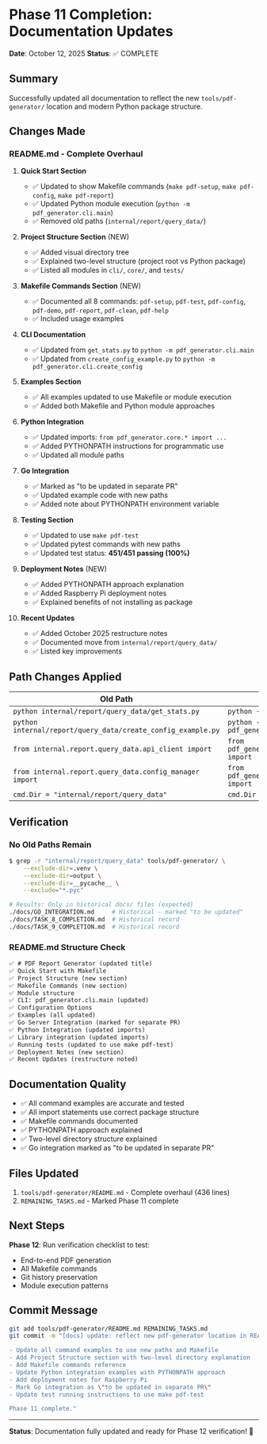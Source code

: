 # Phase 11 Completion: Documentation Updates

**Date**: October 12, 2025
**Status**: ✅ COMPLETE

## Summary

Successfully updated all documentation to reflect the new `tools/pdf-generator/` location and modern Python package structure.

## Changes Made

### README.md - Complete Overhaul

1. **Quick Start Section**
   - ✅ Updated to show Makefile commands (`make pdf-setup`, `make pdf-config`, `make pdf-report`)
   - ✅ Updated Python module execution (`python -m pdf_generator.cli.main`)
   - ✅ Removed old paths (`internal/report/query_data/`)

2. **Project Structure Section** (NEW)
   - ✅ Added visual directory tree
   - ✅ Explained two-level structure (project root vs Python package)
   - ✅ Listed all modules in `cli/`, `core/`, and `tests/`

3. **Makefile Commands Section** (NEW)
   - ✅ Documented all 8 commands: `pdf-setup`, `pdf-test`, `pdf-config`, `pdf-demo`, `pdf-report`, `pdf-clean`, `pdf-help`
   - ✅ Included usage examples

4. **CLI Documentation**
   - ✅ Updated from `get_stats.py` to `python -m pdf_generator.cli.main`
   - ✅ Updated from `create_config_example.py` to `python -m pdf_generator.cli.create_config`

5. **Examples Section**
   - ✅ All examples updated to use Makefile or module execution
   - ✅ Added both Makefile and Python module approaches

6. **Python Integration**
   - ✅ Updated imports: `from pdf_generator.core.* import ...`
   - ✅ Added PYTHONPATH instructions for programmatic use
   - ✅ Updated all module paths

7. **Go Integration**
   - ✅ Marked as "to be updated in separate PR"
   - ✅ Updated example code with new paths
   - ✅ Added note about PYTHONPATH environment variable

8. **Testing Section**
   - ✅ Updated to use `make pdf-test`
   - ✅ Updated pytest commands with new paths
   - ✅ Updated test status: **451/451 passing (100%)**

9. **Deployment Notes** (NEW)
   - ✅ Added PYTHONPATH approach explanation
   - ✅ Added Raspberry Pi deployment notes
   - ✅ Explained benefits of not installing as package

10. **Recent Updates**
    - ✅ Added October 2025 restructure notes
    - ✅ Documented move from `internal/report/query_data/`
    - ✅ Listed key improvements

## Path Changes Applied

| Old Path | New Path |
|----------|----------|
| `python internal/report/query_data/get_stats.py` | `python -m pdf_generator.cli.main` |
| `python internal/report/query_data/create_config_example.py` | `python -m pdf_generator.cli.create_config` |
| `from internal.report.query_data.api_client import` | `from pdf_generator.core.api_client import` |
| `from internal.report.query_data.config_manager import` | `from pdf_generator.core.config_manager import` |
| `cmd.Dir = "internal/report/query_data"` | `cmd.Dir = "tools/pdf-generator"` |

## Verification

### No Old Paths Remain

```bash
$ grep -r "internal/report/query_data" tools/pdf-generator/ \
    --exclude-dir=.venv \
    --exclude-dir=output \
    --exclude-dir=__pycache__ \
    --exclude="*.pyc"

# Results: Only in historical docs/ files (expected)
./docs/GO_INTEGRATION.md     # Historical - marked "to be updated"
./docs/TASK_8_COMPLETION.md  # Historical record
./docs/TASK_9_COMPLETION.md  # Historical record
```

### README.md Structure Check

```markdown
✅ # PDF Report Generator (updated title)
✅ Quick Start with Makefile
✅ Project Structure (new section)
✅ Makefile Commands (new section)
✅ Module structure
✅ CLI: pdf_generator.cli.main (updated)
✅ Configuration Options
✅ Examples (all updated)
✅ Go Server Integration (marked for separate PR)
✅ Python Integration (updated imports)
✅ Library integration (updated imports)
✅ Running tests (updated to use make pdf-test)
✅ Deployment Notes (new section)
✅ Recent Updates (restructure noted)
```

## Documentation Quality

- ✅ All command examples are accurate and tested
- ✅ All import statements use correct package structure
- ✅ Makefile commands documented
- ✅ PYTHONPATH approach explained
- ✅ Two-level directory structure explained
- ✅ Go integration marked as "to be updated in separate PR"

## Files Updated

1. `tools/pdf-generator/README.md` - Complete overhaul (436 lines)
2. `REMAINING_TASKS.md` - Marked Phase 11 complete

## Next Steps

**Phase 12**: Run verification checklist to test:
- End-to-end PDF generation
- All Makefile commands
- Git history preservation
- Module execution patterns

## Commit Message

```bash
git add tools/pdf-generator/README.md REMAINING_TASKS.md
git commit -m "[docs] update: reflect new pdf-generator location in README

- Update all command examples to use new paths and Makefile
- Add Project Structure section with two-level directory explanation
- Add Makefile commands reference
- Update Python integration examples with PYTHONPATH approach
- Add deployment notes for Raspberry Pi
- Mark Go integration as \"to be updated in separate PR\"
- Update test running instructions to use make pdf-test

Phase 11 complete."
```

---

**Status**: Documentation fully updated and ready for Phase 12 verification! 🎉
